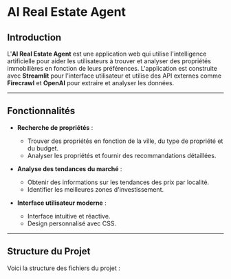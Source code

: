 # AI Real Estate Agent

## Introduction
L'**AI Real Estate Agent** est une application web qui utilise l'intelligence artificielle pour aider les utilisateurs à trouver et analyser des propriétés immobilières en fonction de leurs préférences. L'application est construite avec **Streamlit** pour l'interface utilisateur et utilise des API externes comme **Firecrawl** et **OpenAI** pour extraire et analyser les données.

---

## Fonctionnalités
- **Recherche de propriétés** :
  - Trouver des propriétés en fonction de la ville, du type de propriété et du budget.
  - Analyser les propriétés et fournir des recommandations détaillées.
  
- **Analyse des tendances du marché** :
  - Obtenir des informations sur les tendances des prix par localité.
  - Identifier les meilleures zones d'investissement.

- **Interface utilisateur moderne** :
  - Interface intuitive et réactive.
  - Design personnalisé avec CSS.

---

## Structure du Projet
Voici la structure des fichiers du projet :